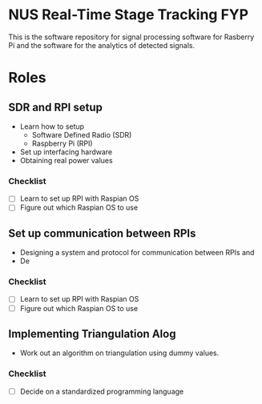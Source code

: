 # NUS Real-Time Stage Tracking FYP

This is the software repository for signal processing software for Rasberry Pi and the software for the analytics of detected signals.

# Roles

## SDR and RPI setup
 - Learn how to setup
   - Software Defined Radio (SDR)
   - Raspberry Pi (RPI)
 - Set up interfacing hardware
 - Obtaining real power values

### Checklist
- [ ] Learn to set up RPI with Raspian OS
- [ ] Figure out which Raspian OS to use

## Set up communication between RPIs

 - Designing a system and protocol for communication between RPIs and 
 - De

### Checklist
- [ ] Learn to set up RPI with Raspian OS
- [ ] Figure out which Raspian OS to use

## Implementing Triangulation Alog

 - Work out an algorithm on triangulation using dummy values.

### Checklist
- [ ] Decide on a standardized programming language
